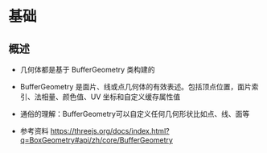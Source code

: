 # 基础

## 概述

+ 几何体都是基于 BufferGeometry 类构建的

+ BufferGeometry 是面片、线或点几何体的有效表述。包括顶点位置，面片索引、法相量、颜色值、UV 坐标和自定义缓存属性值

+ 通俗的理解：BufferGeometry可以自定义任何几何形状比如点、线、面等

+ 参考资料 https://threejs.org/docs/index.html?q=BoxGeometry#api/zh/core/BufferGeometry
